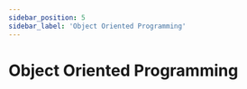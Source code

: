 ```yaml
---
sidebar_position: 5
sidebar_label: 'Object Oriented Programming'
---
```


# Object Oriented Programming